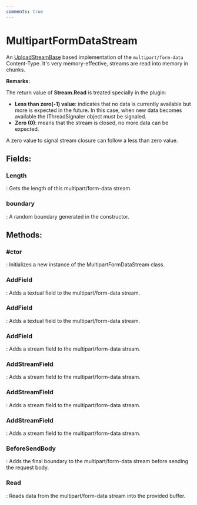 ```yaml
---
comments: true
---
```

# MultipartFormDataStream

An [UploadStreamBase](../Upload/UploadStreamBase.md) based implementation of the `multipart/form-data` Content-Type. It's very memory-effective, streams are read into memory in chunks. 

**Remarks:**

The return value of **Stream.Read** is treated specially in the plugin: 

- **Less than zero(-1) value**:  indicates that no data is currently available but more is expected in the future. In this case, when new data becomes available the IThreadSignaler object must be signaled.
- **Zero (0)**:  means that the stream is closed, no more data can be expected.

 A zero value to signal stream closure can follow a less than zero value.

## **Fields**:
### **Length**
: Gets the length of this multipart/form-data stream. 
### **boundary**
: A random boundary generated in the constructor. 
## **Methods**:

### **#ctor**
: Initializes a new instance of the MultipartFormDataStream class. 

### **AddField**
: Adds a textual field to the multipart/form-data stream. 

### **AddField**
: Adds a textual field to the multipart/form-data stream. 

### **AddField**
: Adds a stream field to the multipart/form-data stream. 

### **AddStreamField**
: Adds a stream field to the multipart/form-data stream. 

### **AddStreamField**
: Adds a stream field to the multipart/form-data stream. 

### **AddStreamField**
: Adds a stream field to the multipart/form-data stream. 

### **BeforeSendBody**
: Adds the final boundary to the multipart/form-data stream before sending the request body. 

### **Read**
: Reads data from the multipart/form-data stream into the provided buffer. 